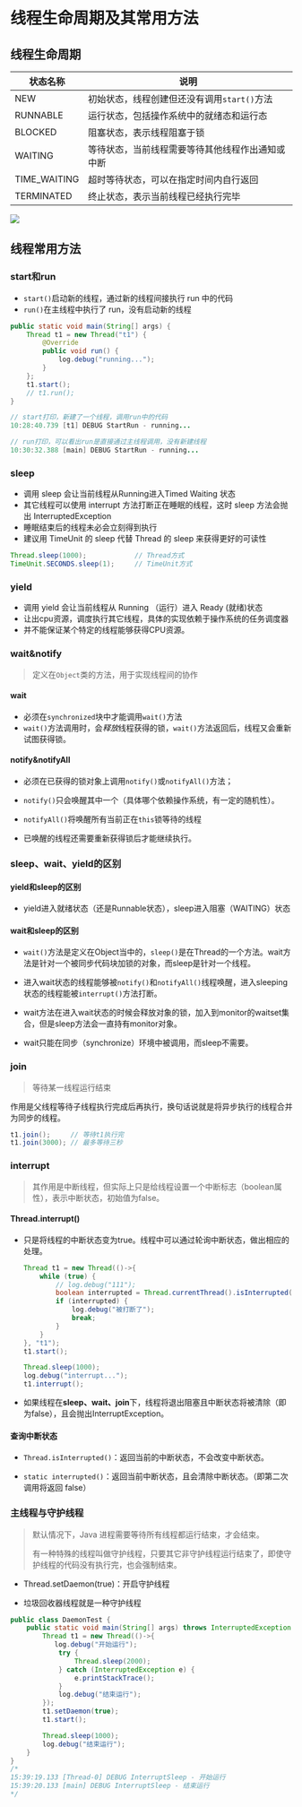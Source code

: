 # 线程生命周期及其常用方法

## 线程生命周期

| 状态名称     | 说明                                             |
| ------------ | ------------------------------------------------ |
| NEW          | 初始状态，线程创建但还没有调用`start()`方法      |
| RUNNABLE     | 运行状态，包括操作系统中的就绪态和运行态         |
| BLOCKED      | 阻塞状态，表示线程阻塞于锁                       |
| WAITING      | 等待状态，当前线程需要等待其他线程作出通知或中断 |
| TIME_WAITING | 超时等待状态，可以在指定时间内自行返回           |
| TERMINATED   | 终止状态，表示当前线程已经执行完毕               |

![](https://cdn.jsdelivr.net/gh/mouweng/FigureBed/img/202204131150647.jpg)

## 线程常用方法

### start和run

- `start()`启动新的线程，通过新的线程间接执行 run 中的代码
- `run()`在主线程中执行了 run，没有启动新的线程

```java
public static void main(String[] args) {
    Thread t1 = new Thread("t1") {
        @Override
        public void run() {
            log.debug("running...");
        }
    };
    t1.start();
    // t1.run();
}

// start打印，新建了一个线程，调用run中的代码
10:28:40.739 [t1] DEBUG StartRun - running...

// run打印，可以看出run是直接通过主线程调用，没有新建线程
10:30:32.388 [main] DEBUG StartRun - running...
```

### sleep

- 调用 sleep 会让当前线程从Running进入Timed Waiting 状态
- 其它线程可以使用 interrupt 方法打断正在睡眠的线程，这时 sleep 方法会抛出 InterruptedException
- 睡眠结束后的线程未必会立刻得到执行
- 建议用 TimeUnit 的 sleep 代替 Thread 的 sleep 来获得更好的可读性

```java
Thread.sleep(1000);            // Thread方式
TimeUnit.SECONDS.sleep(1);     // TimeUnit方式
```

### yield

- 调用 yield 会让当前线程从 Running （运行）进入 Ready (就绪)状态
- 让出cpu资源，调度执行其它线程，具体的实现依赖于操作系统的任务调度器
- 并不能保证某个特定的线程能够获得CPU资源。

### wait&notify

> 定义在`Object`类的方法，用于实现线程间的协作

#### wait

- 必须在`synchronized`块中才能调用`wait()`方法
- `wait()`方法调用时，会*释放*线程获得的锁，`wait()`方法返回后，线程又会重新试图获得锁。

#### notify&notifyAll

- 必须在已获得的锁对象上调用`notify()`或`notifyAll()`方法；

- `notify()`只会唤醒其中一个（具体哪个依赖操作系统，有一定的随机性）。

- `notifyAll()`将唤醒所有当前正在`this`锁等待的线程
- 已唤醒的线程还需要重新获得锁后才能继续执行。

### sleep、wait、yield的区别

#### yield和sleep的区别

- yield进入就绪状态（还是Runnable状态），sleep进入阻塞（WAITING）状态

#### wait和sleep的区别

- `wait()`方法是定义在Object当中的，`sleep()`是在Thread的一个方法。wait方法是针对一个被同步代码块加锁的对象，而sleep是针对一个线程。

- 进入wait状态的线程能够被`notify()`和`notifyAll()`线程唤醒，进入sleeping状态的线程能被`interrupt()`方法打断。
- wait方法在进入wait状态的时候会释放对象的锁，加入到monitor的waitset集合，但是sleep方法会一直持有monitor对象。
- wait只能在同步（synchronize）环境中被调用，而sleep不需要。

### join

> 等待某一线程运行结束

作用是父线程等待子线程执行完成后再执行，换句话说就是将异步执行的线程合并为同步的线程。

```java
t1.join();     // 等待t1执行完
t1.join(3000); // 最多等待三秒
```

### interrupt

> 其作用是中断线程，但实际上只是给线程设置一个中断标志（boolean属性），表示中断状态，初始值为false。

#### Thread.interrupt()

- 只是将线程的中断状态变为true。线程中可以通过轮询中断状态，做出相应的处理。

  ```java
  Thread t1 = new Thread(()->{
      while (true) {
          // log.debug("111");
          boolean interrupted = Thread.currentThread().isInterrupted();
          if (interrupted) {
              log.debug("被打断了");
              break;
          }
      }
  }, "t1");
  t1.start();
  
  Thread.sleep(1000);
  log.debug("interrupt...");
  t1.interrupt();
  ```

- 如果线程在**sleep、wait、join**下，线程将退出阻塞且中断状态将被清除（即为false），且会抛出InterruptException。

#### 查询中断状态

- `Thread.isInterrupted()`：返回当前的中断状态，不会改变中断状态。

- `static interrupted()`：返回当前中断状态，且会清除中断状态。（即第二次调用将返回 false）

### 主线程与守护线程

> 默认情况下，Java 进程需要等待所有线程都运行结束，才会结束。
>
> 有一种特殊的线程叫做守护线程，只要其它非守护线程运行结束了，即使守护线程的代码没有执行完，也会强制结束。

- Thread.setDaemon(true)：开启守护线程

- 垃圾回收器线程就是一种守护线程

```java
public class DaemonTest {
    public static void main(String[] args) throws InterruptedException {
        Thread t1 = new Thread(()->{
           log.debug("开始运行");
            try {
                Thread.sleep(2000);
            } catch (InterruptedException e) {
                e.printStackTrace();
            }
            log.debug("结束运行");
        });
        t1.setDaemon(true);
        t1.start();

        Thread.sleep(1000);
        log.debug("结束运行");
    }
}
/*
15:39:19.133 [Thread-0] DEBUG InterruptSleep - 开始运行
15:39:20.133 [main] DEBUG InterruptSleep - 结束运行
*/
```



